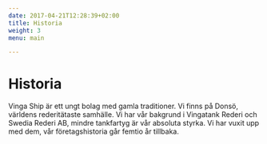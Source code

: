 ```yaml
---
date: 2017-04-21T12:28:39+02:00
title: Historia
weight: 3
menu: main

---
```


# Historia

Vinga Ship är ett ungt bolag med gamla traditioner. Vi finns på Donsö, världens rederi­tätaste samhälle. Vi har vår bakgrund i Vingatank Rederi och Swedia Rederi AB, mindre tankfartyg är vår absoluta styrka. Vi har vuxit upp med dem, vår företagshistoria går femtio år tillbaka.
